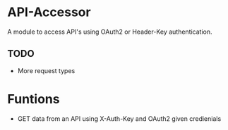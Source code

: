 # API-Accessor
A module to access API's using OAuth2 or Header-Key authentication.

## TODO
* More request types

# Funtions
* GET data from an API using X-Auth-Key and OAuth2 given credienials

